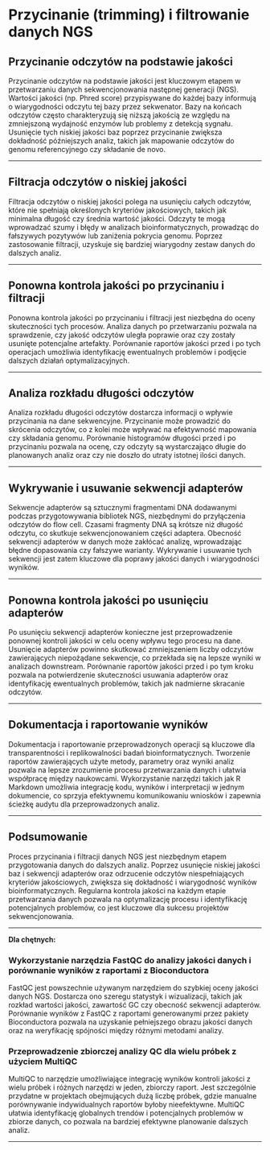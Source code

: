 # Przycinanie (trimming) i filtrowanie danych NGS

## Przycinanie odczytów na podstawie jakości

Przycinanie odczytów na podstawie jakości jest kluczowym etapem w przetwarzaniu danych sekwencjonowania następnej generacji (NGS). Wartości jakości (np. Phred score) przypisywane do każdej bazy informują o wiarygodności odczytu tej bazy przez sekwenator. Bazy na końcach odczytów często charakteryzują się niższą jakością ze względu na zmniejszoną wydajność enzymów lub problemy z detekcją sygnału. Usunięcie tych niskiej jakości baz poprzez przycinanie zwiększa dokładność późniejszych analiz, takich jak mapowanie odczytów do genomu referencyjnego czy składanie de novo.

---

## Filtracja odczytów o niskiej jakości

Filtracja odczytów o niskiej jakości polega na usunięciu całych odczytów, które nie spełniają określonych kryteriów jakościowych, takich jak minimalna długość czy średnia wartość jakości. Odczyty te mogą wprowadzać szumy i błędy w analizach bioinformatycznych, prowadząc do fałszywych pozytywów lub zaniżenia pokrycia genomu. Poprzez zastosowanie filtracji, uzyskuje się bardziej wiarygodny zestaw danych do dalszych analiz.

---

## Ponowna kontrola jakości po przycinaniu i filtracji

Ponowna kontrola jakości po przycinaniu i filtracji jest niezbędna do oceny skuteczności tych procesów. Analiza danych po przetwarzaniu pozwala na sprawdzenie, czy jakość odczytów uległa poprawie oraz czy zostały usunięte potencjalne artefakty. Porównanie raportów jakości przed i po tych operacjach umożliwia identyfikację ewentualnych problemów i podjęcie dalszych działań optymalizacyjnych.

---

## Analiza rozkładu długości odczytów

Analiza rozkładu długości odczytów dostarcza informacji o wpływie przycinania na dane sekwencyjne. Przycinanie może prowadzić do skrócenia odczytów, co z kolei może wpływać na efektywność mapowania czy składania genomu. Porównanie histogramów długości przed i po przycinaniu pozwala na ocenę, czy odczyty są wystarczająco długie do planowanych analiz oraz czy nie doszło do utraty istotnej ilości danych.

---

## Wykrywanie i usuwanie sekwencji adapterów

Sekwencje adapterów są sztucznymi fragmentami DNA dodawanymi podczas przygotowywania bibliotek NGS, niezbędnymi do przyłączenia odczytów do flow cell. Czasami fragmenty DNA są krótsze niż długość odczytu, co skutkuje sekwencjonowaniem części adaptera. Obecność sekwencji adapterów w danych może zakłócać analizę, wprowadzając błędne dopasowania czy fałszywe warianty. Wykrywanie i usuwanie tych sekwencji jest zatem kluczowe dla poprawy jakości danych i wiarygodności wyników.

---

## Ponowna kontrola jakości po usunięciu adapterów

Po usunięciu sekwencji adapterów konieczne jest przeprowadzenie ponownej kontroli jakości w celu oceny wpływu tego procesu na dane. Usunięcie adapterów powinno skutkować zmniejszeniem liczby odczytów zawierających niepożądane sekwencje, co przekłada się na lepsze wyniki w analizach downstream. Porównanie raportów jakości przed i po tym kroku pozwala na potwierdzenie skuteczności usuwania adapterów oraz identyfikację ewentualnych problemów, takich jak nadmierne skracanie odczytów.

---

## Dokumentacja i raportowanie wyników

Dokumentacja i raportowanie przeprowadzonych operacji są kluczowe dla transparentności i replikowalności badań bioinformatycznych. Tworzenie raportów zawierających użyte metody, parametry oraz wyniki analiz pozwala na lepsze zrozumienie procesu przetwarzania danych i ułatwia współpracę między naukowcami. Wykorzystanie narzędzi takich jak R Markdown umożliwia integrację kodu, wyników i interpretacji w jednym dokumencie, co sprzyja efektywnemu komunikowaniu wniosków i zapewnia ścieżkę audytu dla przeprowadzonych analiz.

---

## Podsumowanie

Proces przycinania i filtracji danych NGS jest niezbędnym etapem przygotowania danych do dalszych analiz. Poprzez usunięcie niskiej jakości baz i sekwencji adapterów oraz odrzucenie odczytów niespełniających kryteriów jakościowych, zwiększa się dokładność i wiarygodność wyników bioinformatycznych. Regularna kontrola jakości na każdym etapie przetwarzania danych pozwala na optymalizację procesu i identyfikację potencjalnych problemów, co jest kluczowe dla sukcesu projektów sekwencjonowania.

---

**Dla chętnych:**

### Wykorzystanie narzędzia FastQC do analizy jakości danych i porównanie wyników z raportami z Bioconductora

FastQC jest powszechnie używanym narzędziem do szybkiej oceny jakości danych NGS. Dostarcza ono szeregu statystyk i wizualizacji, takich jak rozkład wartości jakości, zawartość GC czy obecność sekwencji adapterów. Porównanie wyników z FastQC z raportami generowanymi przez pakiety Bioconductora pozwala na uzyskanie pełniejszego obrazu jakości danych oraz na weryfikację spójności między różnymi metodami analizy.

### Przeprowadzenie zbiorczej analizy QC dla wielu próbek z użyciem MultiQC

MultiQC to narzędzie umożliwiające integrację wyników kontroli jakości z wielu próbek i różnych narzędzi w jeden, zbiorczy raport. Jest szczególnie przydatne w projektach obejmujących dużą liczbę próbek, gdzie manualne porównywanie indywidualnych raportów byłoby nieefektywne. MultiQC ułatwia identyfikację globalnych trendów i potencjalnych problemów w zbiorze danych, co pozwala na bardziej efektywne planowanie dalszych analiz.

---
